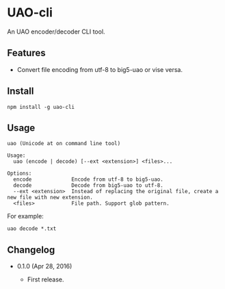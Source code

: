UAO-cli
=======

An UAO encoder/decoder CLI tool.

Features
--------

* Convert file encoding from utf-8 to big5-uao or vise versa.

Install
-------

	npm install -g uao-cli
	
Usage
-----

	uao (Unicode at on command line tool)

	Usage:
	  uao (encode | decode) [--ext <extension>] <files>...
	  
	Options:
	  encode             Encode from utf-8 to big5-uao.
	  decode             Decode from big5-uao to utf-8.
	  --ext <extension>  Instead of replacing the original file, create a new file with new extension.
	  <files>            File path. Support glob pattern.
	
For example:

	uao decode *.txt
	
Changelog
---------

* 0.1.0 (Apr 28, 2016)

    - First release.
